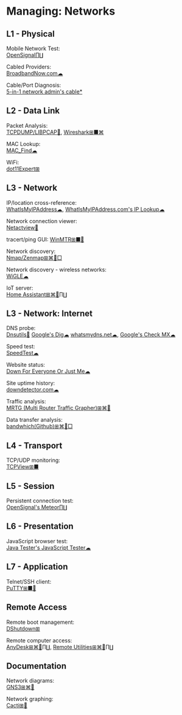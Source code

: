 # Managing: Networks

## L1 - Physical

Mobile Network Test:  
[OpenSignal∏∐](https://www.opensignal.com/apps)

Cabled Providers:  
[BroadbandNow.com☁](https://broadbandnow.com/)

Cable/Port Diagnosis:  
[5-in-1 network admin's cable*](http://www.ossmann.com/5-in-1.html)

## L2 - Data Link

Packet Analysis:  
[TCPDUMP/LIBPCAP🐧](https://www.tcpdump.org/),
[Wireshark⊞■⌘](https://www.wireshark.org/)

MAC Lookup:  
[MAC_Find☁](http://coffer.com/mac_find/)

WiFi:  
[dot11Expert⊞](https://kcsoftwares.com/?dot11expert)

## L3 - Network

IP/location cross-reference:  
[WhatIsMyIPAddress☁](https://whatismyipaddress.com/),
[WhatIsMyIPAddress.com's IP Lookup☁](https://whatismyipaddress.com/ip-lookup)

Network connection viewer:  
[Netactview🐧](http://netactview.sourceforge.net/)

tracert/ping GUI:
[WinMTR⊞■🐧](https://www.bitwizard.nl/mtr/)

Network discovery:  
[Nmap/Zenmap⊞⌘🐧□](https://nmap.org/)

Network discovery - wireless networks:  
[WiGLE☁](https://wigle.net/)

IoT server:  
[Home Assistant⊞⌘🐧∏∐](https://www.home-assistant.io/)

## L3 - Network: Internet

DNS probe:  
[Dnsutils🐧](https://packages.debian.org/jessie/dnsutils)
[Google's Dig☁](https://toolbox.googleapps.com/apps/dig/)
[whatsmydns.net☁](https://www.whatsmydns.net/),
[Google's Check MX☁](https://toolbox.googleapps.com/apps/checkmx/)

Speed test:  
[SpeedTest☁](https://www.speedtest.net/)

Website status:  
[Down For Everyone Or Just Me☁](https://downforeveryoneorjustme.com/)

Site uptime history:  
[downdetector.com☁](https://downdetector.com/)

Traffic analysis:  
[MRTG (Multi Router Traffic Grapher)⊞⌘🐧](https://oss.oetiker.ch/mrtg/)

Data transfer analysis:  
[bandwhich(Github)⊞⌘🐧□](https://github.com/imsnif/bandwhich)

## L4 - Transport

TCP/UDP monitoring:  
[TCPView⊞■](https://docs.microsoft.com/en-us/sysinternals/downloads/tcpview)

## L5 - Session

Persistent connection test:  
[OpenSignal's Meteor∏∐](https://www.opensignal.com/apps)

## L6 - Presentation

JavaScript browser test:  
[Java Tester's JavaScript Tester☁](https://javatester.org/javascript.html)

## L7 - Application

Telnet/SSH client:  
[PuTTY⊞■🐧](https://putty.org/)

## Remote Access

Remote boot management:  
[DShutdown⊞](http://dimio.altervista.org/eng/#DShutdown)

Remote computer access:  
[AnyDesk⊞⌘🐧∏∐](https://anydesk.com/),
[Remote Utilities⊞⌘🐧∏∐](https://www.remoteutilities.com/)

## Documentation

Network diagrams:  
[GNS3⊞⌘🐧](https://gns3.com/)

Network graphing:  
[Cacti⊞🐧](https://www.cacti.net/)
